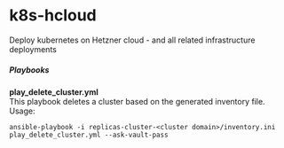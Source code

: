 # k8s-hcloud
Deploy kubernetes on Hetzner cloud - and all related infrastructure deployments



##### Playbooks
__play_delete_cluster.yml__  
This playbook deletes a cluster based on the generated inventory file.  
Usage:  
```shell
ansible-playbook -i replicas-cluster-<cluster domain>/inventory.ini play_delete_cluster.yml --ask-vault-pass
```
